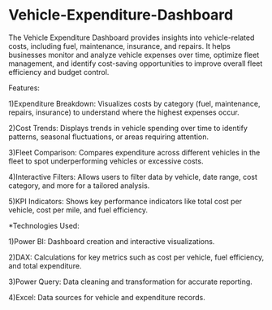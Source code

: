 # Vehicle-Expenditure-Dashboard
 The Vehicle Expenditure Dashboard provides insights into vehicle-related costs, including fuel, maintenance, insurance, and repairs. It helps businesses monitor and analyze vehicle expenses over time, optimize fleet management, and identify cost-saving opportunities to improve overall fleet efficiency and budget control.

Features:

1)Expenditure Breakdown: Visualizes costs by category (fuel, maintenance, repairs, insurance) to understand where the highest expenses occur.

2)Cost Trends: Displays trends in vehicle spending over time to identify patterns, seasonal fluctuations, or areas requiring attention.

3)Fleet Comparison: Compares expenditure across different vehicles in the fleet to spot underperforming vehicles or excessive costs.

4)Interactive Filters: Allows users to filter data by vehicle, date range, cost category, and more for a tailored analysis.

5)KPI Indicators: Shows key performance indicators like total cost per vehicle, cost per mile, and fuel efficiency.

*Technologies Used:

1)Power BI: Dashboard creation and interactive visualizations.

2)DAX: Calculations for key metrics such as cost per vehicle, fuel efficiency, and total expenditure.

3)Power Query: Data cleaning and transformation for accurate reporting.

4)Excel: Data sources for vehicle and expenditure records.
